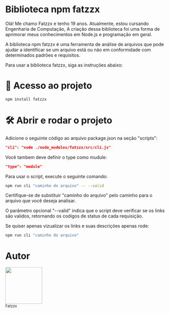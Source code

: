 # Biblioteca npm fatzzx
Olá! Me chamo Fatzzx e tenho 19 anos. Atualmente, estou cursando Engenharia de Computação, A criação dessa biblioteca foi uma forma de aprimorar meus conhecimentos em Node.js e programação em geral. 

A biblioteca npm fatzzx é uma ferramenta de análise de arquivos que pode ajudar a identificar se um arquivo está ou não em conformidade com determinados padrões e requisitos.

Para usar a biblioteca fatzzx, siga as instruções abaixo:

# 📁 Acesso ao projeto

```
npm install fatzzx
```

# 🛠️ Abrir e rodar o projeto

Adicione o seguinte código ao arquivo package.json na seção "scripts":
```json
"cli": "node ./node_modules/fatzzx/src/cli.js"
```
Você tambem deve definir o type como mudule:
```json
"type": "module"
```
Para usar o script, execute o seguinte comando:
```bash 
npm run cli "caminho do arquivo" -- --valid
```
Certifique-se de substituir "caminho do arquivo" pelo caminho para o arquivo que você deseja analisar.

O parâmetro opcional "--valid" indica que o script deve verificar se os links são validos, retornando os codigos de status de cada requisição.

Se quiser apenas vizualizar os links e suas descrições apenas rode:
```bash 
npm run cli "caminho do arquivo" 
```

# Autor
<img src="https://avatars.githubusercontent.com/u/112991044?v=4" width=115><br><sub>Fatzzx</sub>



